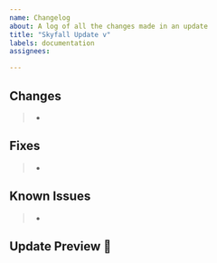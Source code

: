 ```yaml
---
name: Changelog
about: A log of all the changes made in an update
title: "Skyfall Update v"
labels: documentation
assignees:

---
```


## Changes
> - 

## Fixes
> - 

## Known Issues
> -

## Update Preview :eyes:
